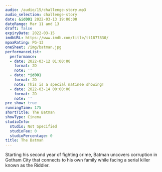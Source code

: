 ```yaml
---
audio: /audio/15/challenge-story.mp3
audio_selection: challenge-story
date: &id001 2022-03-13 19:00:00
dateRange: Mar 11 and 13
draft: false
expiryDate: 2022-03-15
imdbURL: https://www.imdb.com/title/tt1877830/
mpaaRating: PG-13
oneSheet: /img/batman.jpg
performanceList:
  performance:
  - date: 2022-03-12 01:00:00
    format: 2D
    note: ''
  - date: *id001
    format: 2D
    note: This is a special matinee showing!
  - date: 2022-03-14 00:00:00
    format: 2D
    note: ''
pre_show: true
runningTime: 175
shortTitle: The Batman
showType: Cinema
studioInfo:
  studio: Not Specified
  studioFee: 0
  studioPercentage: 0
title: The Batman
---
```


Starting his second year of fighting crime, Batman uncovers corruption in Gotham City that connects to his own family while facing a serial killer known as the Riddler.